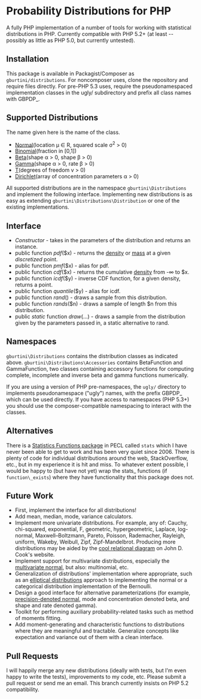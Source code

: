 Probability Distributions for PHP
=================================

A fully PHP implementation of a number of tools for working with statistical distributions in PHP. Currently compatible with PHP 5.2+ (at least -- possibly as little as PHP 5.0, but currently untested).  

Installation
------------
This package is available in Packagist/Composer as ``gburtini/distributions``. For noncomposer uses, clone the repository and require files directly. For pre-PHP 5.3 uses, require the pseudonamespaced implementation classes in the ugly/ subdirectory and prefix all class names with GBPDP\_.


Supported Distributions
-----------------------
The name given here is the name of the class. 

* [Normal](https://en.wikipedia.org/wiki/Normal_distribution)(location μ ∈ R, squared scale σ<sup>2</sup> > 0) 
* [Binomial](https://en.wikipedia.org/wiki/Binomial_distribution)(fraction in [0,1])
* [Beta](https://en.wikipedia.org/wiki/Beta_distribution)(shape α > 0, shape β > 0)
* [Gamma](https://en.wikipedia.org/wiki/Gamma_distribution)(shape α > 0, rate β > 0)
* [T](https://en.wikipedia.org/wiki/Student's_t_distribution)(degrees of freedom v > 0)
* [Dirichlet](https://en.wikipedia.org/wiki/Dirichlet_distribution)(array of concentration parameters α > 0)

All supported distributions are in the namespace ``gburtini\Distributions`` and implement the following interface. Implementing new distributions is as easy as extending ``gburtini\Distributions\Distribution`` or one of the existing implementations.

Interface
---------
* *Constructor* - takes in the parameters of the distribution and returns an instance.
* public function *pdf*($x) - returns the [density](https://en.wikipedia.org/wiki/Probability_density_function) or [mass](https://en.wikipedia.org/wiki/Probability_mass_function) at a given *discretized* point.
* public function *pmf*($x) - alias for pdf.
* public function *cdf*($x) - returns the cumulative [density](https://en.wikipedia.org/wiki/Probability_density_function) from -∞ to $x.
* public function *icdf*($y) - inverse CDF function, for a given density, returns a point.
* public function *quantile*($y) - alias for icdf.
* public function *rand*() - draws a sample from this distribution.
* public function *rands*($n) - draws a sample of length $n from this distribution.
* public *static* function *draw*(...) - draws a sample from the distribution given by the parameters passed in, a static alternative to rand.

Namespaces
----------
``gburtini\Distributions`` contains the distribution classes as indicated above. 
``gburtini\Distributions\Accessories`` contains BetaFunction and GammaFunction, two classes containing accessory functions for computing complete, incomplete and inverse beta and gamma functions numerically. 

If you are using a version of PHP pre-namespaces, the ``ugly/`` directory to implements pseudonamespace ("ugly") names, with the prefix GBPDP\_ which can be used directly. If you have access to namespaces (PHP 5.3+) you should use the composer-compatible namespacing to interact with the classes.

Alternatives
------------
There is a [Statistics Functions package](http://php.net/manual/en/ref.stats.php) in PECL called ``stats`` which I have never been able to get to work and has been very quiet since 2006. There is plenty of code for individual distributions around the web, StackOverflow, etc., but in my experience it is hit and miss. To whatever extent possible, I would be happy to (but have not yet) wrap the stats\_ functions (if ``function\_exists``) where they have functionality that this package does not.

Future Work
-----------
* First, implement the interface for all distributions!
* Add mean, median, mode, variance calculators.
* Implement more univariate distributions. For example, any of: Cauchy, chi-squared, exponential, F, geometric, hypergeometric, Laplace, log-normal, Maxwell–Boltzmann, Pareto, Poisson, Rademacher, Rayleigh, uniform, Wakeby, Weibull, Zipf, Zipf-Mandelbrot. Producing more distributions may be aided by the [cool relational diagram](http://www.johndcook.com/blog/distribution_chart/) on John D. Cook's website.
* Implement support for multivariate distributions, especially the [multivariate normal](https://en.wikipedia.org/wiki/Multivariate_normal_distribution), but also: multinomial, etc.
* Generalization of distributions' implementation where appropriate, such as an [elliptical distributions](https://en.wikipedia.org/wiki/Elliptical_distribution) approach to implementing the normal or a categorical distribution implementation of the Bernoulli.
* Design a good interface for alternative parameterizations (for example, [precision-denoted normal](https://en.wikipedia.org/wiki/Normal_distribution#Alternative_parameterizations), mode and concentration denoted beta, and shape and rate denoted gamma).
* Toolkit for performing auxiliary probability-related tasks such as method of moments fitting.
* Add moment-generating and characteristic functions to distributions where they are meaningful and tractable. Generalize concepts like expectation and variance out of them with a clean interface.

Pull Requests
-------------
I will happily merge any new distributions (ideally with tests, but I'm even happy to write the tests), improvements to my code, etc. Please submit a pull request or send me an email. This branch currently insists on PHP 5.2 compatibility.

